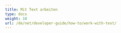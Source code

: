 ```yaml
---
title: Mit Text arbeiten
type: docs
weight: 10
url: /de/net/developer-guide/how-to/work-with-text/
---
```

